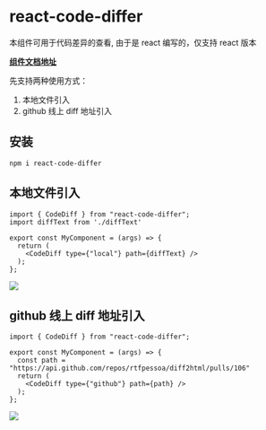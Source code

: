 # react-code-differ

本组件可用于代码差异的查看, 由于是 react 编写的，仅支持 react 版本

**[组件文档地址](https://63c4ee8240b12d9fbe70f43c-iyjrjkmjss.chromatic.com/?path=/docs/react-code-differ--%E6%9C%AC%E5%9C%B0%E6%96%87%E4%BB%B6%E5%BC%95%E5%85%A5)**

先支持两种使用方式：
1. 本地文件引入
2. github 线上 diff 地址引入

## 安装

```
npm i react-code-differ
```

## 本地文件引入

```tsx
import { CodeDiff } from "react-code-differ";
import diffText from './diffText'

export const MyComponent = (args) => {
  return (
    <CodeDiff type={"local"} path={diffText} />
  );
};
```

![](https://antd-scss.cdn.bcebos.com/code-diff/IMG20230117114451.png)


## github 线上 diff 地址引入

```tsx
import { CodeDiff } from "react-code-differ";

export const MyComponent = (args) => {
  const path = "https://api.github.com/repos/rtfpessoa/diff2html/pulls/106"
  return (
    <CodeDiff type={"github"} path={path} />
  );
};
```

![](https://antd-scss.cdn.bcebos.com/code-diff/IMG20230117114502.png)